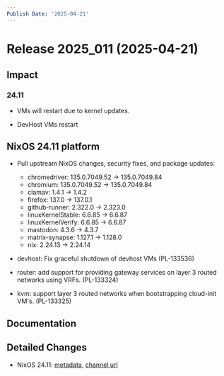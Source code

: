 ```yaml
---
Publish Date: '2025-04-21'
---
```



# Release 2025_011 (2025-04-21)

## Impact

### 24.11

- VMs will restart due to kernel updates.

- DevHost VMs restart


## NixOS 24.11 platform

- Pull upstream NixOS changes, security fixes, and package updates:
    - chromedriver: 135.0.7049.52 -> 135.0.7049.84
    - chromium: 135.0.7049.52 -> 135.0.7049.84
    - clamav: 1.4.1 -> 1.4.2
    - firefox: 137.0 -> 137.0.1
    - github-runner: 2.322.0 -> 2.323.0
    - linuxKernelStable: 6.6.85 -> 6.6.87
    - linuxKernelVerify: 6.6.85 -> 6.6.87
    - mastodon: 4.3.6 -> 4.3.7
    - matrix-synapse: 1.127.1 -> 1.128.0
    - nix: 2.24.13 -> 2.24.14

- devhost: Fix graceful shutdown of devhost VMs (PL-133536)

- router: add support for providing gateway services on layer 3 routed
  networks using VRFs. (PL-133324)

- kvm: support layer 3 routed networks when bootstrapping cloud-init
  VM's. (PL-133325)


## Documentation

<!--
add entries if necessary
-->


## Detailed Changes

- NixOS 24.11: [metadata](https://my.flyingcircus.io/releases/metadata/fc-24.11-production/2025_011), [channel url](https://hydra.flyingcircus.io/build/4443436/download/1/nixexprs.tar.xz)


